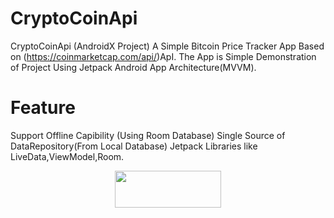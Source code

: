 # CryptoCoinApi
CryptoCoinApi (AndroidX Project)
A Simple Bitcoin Price Tracker App Based on (https://coinmarketcap.com/api/)ApI.
The App is Simple Demonstration of Project Using Jetpack Android App Architecture(MVVM).
# Feature
  Support Offline Capibility (Using Room Database)
  Single Source of DataRepository(From Local Database) 
  Jetpack Libraries like LiveData,ViewModel,Room.
<p align="center"><a target="_blank" href="https://raw.githubusercontent.com/ramt57/CryptoCoinApi/master/app/release/app-release.apk"><img src="https://github.com/ramt57/MangaTrend/blob/master/app/src/main/res/drawable/apk-logo.png" height="59" width="170"></a></p>

